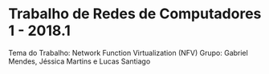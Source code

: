 # Trabalho de Redes de Computadores 1 - 2018.1

Tema do Trabalho: Network Function Virtualization (NFV)
Grupo: Gabriel Mendes, Jéssica Martins e Lucas Santiago

